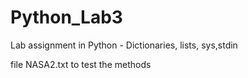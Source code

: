 # Python_Lab3
Lab assignment in Python  - Dictionaries, lists, sys,stdin

file NASA2.txt to test the methods
